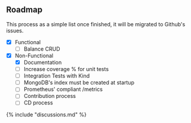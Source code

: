 ## Roadmap

This process as a simple list once finished, it will be migrated to Github's issues.

- [X] Functional
    * [ ] Balance CRUD
- [x] Non-Functional
    * [X] Documentation
    * [ ] Increase coverage % for unit tests
    * [ ] Integration Tests with Kind
    * [ ] MongoDB's index must be created at startup
    * [ ] Prometheus' compliant /metrics
    * [ ] Contribution process
    * [ ] CD process

{% include "discussions.md" %}